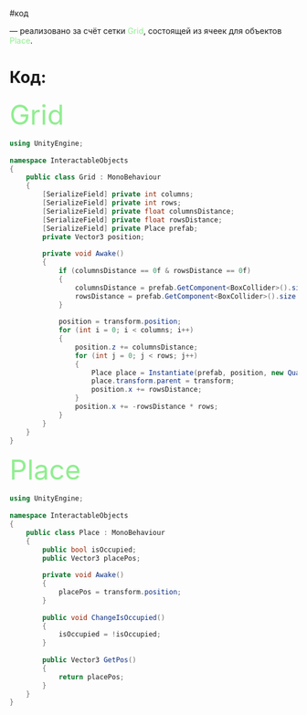 #код

 — реализовано за счёт сетки <font style = "color:lightgreen">Grid</font>, состоящей из ячеек для объектов <font style = "color:lightgreen">Place</font>.

# **Код:**

<font size = 8, font  style = "color:lightgreen">Grid</font>
```C#
using UnityEngine;  
  
namespace InteractableObjects  
{  
    public class Grid : MonoBehaviour  
    {  
        [SerializeField] private int columns;  
        [SerializeField] private int rows;  
        [SerializeField] private float columnsDistance;  
        [SerializeField] private float rowsDistance;  
        [SerializeField] private Place prefab;  
        private Vector3 position;  
  
        private void Awake()  
        {  
            if (columnsDistance == 0f & rowsDistance == 0f)  
            {  
                columnsDistance = prefab.GetComponent<BoxCollider>().size.z;  
                rowsDistance = prefab.GetComponent<BoxCollider>().size.x;  
            }  
  
            position = transform.position;  
            for (int i = 0; i < columns; i++)  
            {  
                position.z += columnsDistance;  
                for (int j = 0; j < rows; j++)  
                {  
                    Place place = Instantiate(prefab, position, new Quaternion(0, 0, 0, 0));  
                    place.transform.parent = transform;  
                    position.x += rowsDistance;  
                }  
                position.x += -rowsDistance * rows;  
            }  
        }  
    }  
}
```

<font size = 8, font  style = "color:lightgreen">Place</font>
```C#
using UnityEngine;  
  
namespace InteractableObjects  
{  
    public class Place : MonoBehaviour  
    {  
        public bool isOccupied;  
        public Vector3 placePos;  
          
        private void Awake()  
        {  
            placePos = transform.position;  
        }  
  
        public void ChangeIsOccupied()  
        {  
            isOccupied = !isOccupied;  
        }  
      
        public Vector3 GetPos()  
        {  
            return placePos;  
        }  
    }  
}

```
